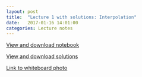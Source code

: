 ```yaml
---
layout: post
title:  "Lecture 1 with solutions: Interpolation" 
date:   2017-01-16 14:01:00
categories: Lecture notes
---
```


[View and download notebook](http://nbviewer.jupyter.org/github/ggorman/Numerical-methods-1/blob/master/notebook/interpolation.ipynb)

[View and download solutions](http://nbviewer.jupyter.org/github/ggorman/Numerical-methods-1/blob/master/notebook/interpolation_solutions.ipynb)

[Link to whiteboard photo](http://taupalosaurus.notk.org/imperialCollege/NM1/20170116_160906.jpg)
